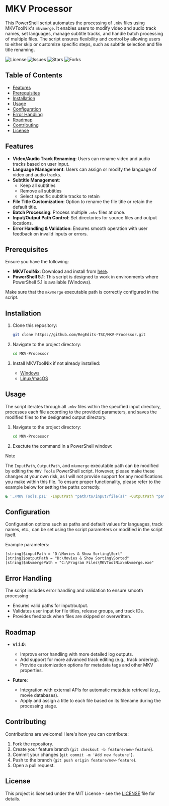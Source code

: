 # MKV Processor

This PowerShell script automates the processing of `.mkv` files using MKVToolNix's `mkvmerge`. It enables users to modify video and audio track names, set languages, manage subtitle tracks, and handle batch processing of multiple files. The script ensures flexibility and control by allowing users to either skip or customize specific steps, such as subtitle selection and file title renaming.

![License](https://img.shields.io/github/license/RegEdits-TSC/MKV-Processor) ![Issues](https://img.shields.io/github/issues/RegEdits-TSC/MKV-Processor) ![Stars](https://img.shields.io/github/stars/RegEdits-TSC/MKV-Processor) ![Forks](https://img.shields.io/github/forks/RegEdits-TSC/MKV-Processor)

## Table of Contents

- [Features](#features)
- [Prerequisites](#prerequisites)
- [Installation](#installation)
- [Usage](#usage)
- [Configuration](#configuration)
- [Error Handling](#error-handling)
- [Roadmap](#roadmap)
- [Contributing](#contributing)
- [License](#license)

## Features

- **Video/Audio Track Renaming**: Users can rename video and audio tracks based on user input.
- **Language Management**: Users can assign or modify the language of video and audio tracks.
- **Subtitle Management**: 
  - Keep all subtitles
  - Remove all subtitles
  - Select specific subtitle tracks to retain
- **File Title Customization**: Option to rename the file title or retain the default title.
- **Batch Processing**: Process multiple `.mkv` files at once.
- **Input/Output Path Control**: Set directories for source files and output locations.
- **Error Handling & Validation**: Ensures smooth operation with user feedback on invalid inputs or errors.

## Prerequisites

Ensure you have the following:

- **MKVToolNix**: Download and install from [here](https://mkvtoolnix.download/).
- **PowerShell 5.1**: This script is designed to work in environments where PowerShell 5.1 is available (Windows).

Make sure that the `mkvmerge` executable path is correctly configured in the script.

## Installation

1. Clone this repository:

   ```bash
   git clone https://github.com/RegEdits-TSC/MKV-Processor.git
   ```

2. Navigate to the project directory:
   
   ```bash
   cd MKV-Processor
   ```

4. Install MKVToolNix if not already installed:
   - [Windows](https://mkvtoolnix.download/)
   - [Linux/macOS](https://mkvtoolnix.download/downloads.html)
  
## Usage

The script iterates through all `.mkv` files within the specified input directory, processes each file according to the provided parameters, and saves the modified files to the designated output directory.

1. Navigate to the project directory:
   
   ```bash
   cd MKV-Processor
   ```

3. Exectute the command in a PowerShell window:
> [!NOTE]
> The `InputPath`, `OutputPath`, and `mkvmerge` executable path can be modified by editing the `MKV Tools` PowerShell script. However, please make these changes at your own risk, as I will not provide support for any modifications you make within this file. To ensure proper functionality, please refer to the example below for setting the paths correctly.

  ```bash
  & './MKV Tools.ps1' -InputPath "path/to/input/file(s)" -OutputPath "path/to/output/file(s)" -mkvmergePath "C:\Program Files\MKVToolNix\mkvmerge.exe"
  ```

## Configuration

Configuration options such as paths and default values for languages, track names, etc., can be set using the script parameters or modified in the script itself.

Example parameters:

```
[string]$inputPath = "D:\Movies & Show Sorting\Sort"
[string]$outputPath = "D:\Movies & Show Sorting\Sorted"
[string]$mkvmergePath = "C:\Program Files\MKVToolNix\mkvmerge.exe"
```

## Error Handling

The script includes error handling and validation to ensure smooth processing:

- Ensures valid paths for input/output.
- Validates user input for file titles, release groups, and track IDs.
- Provides feedback when files are skipped or overwritten.

## Roadmap

- **v1.1.0**:
  - Improve error handling with more detailed log outputs.
  - Add support for more advanced track editing (e.g., track ordering).
  - Provide customization options for metadata tags and other MKV properties.
  
- **Future**:
  - Integration with external APIs for automatic metadata retrieval (e.g., movie databases).
  - Apply and assign a title to each file based on its filename during the processing stage.

## Contributing

Contributions are welcome! Here's how you can contribute:

1. Fork the repository.
2. Create your feature branch (`git checkout -b feature/new-feature`).
3. Commit your changes (`git commit -m 'Add new feature'`).
4. Push to the branch (`git push origin feature/new-feature`).
5. Open a pull request.

## License

This project is licensed under the MIT License - see the [LICENSE](LICENSE) file for details.
